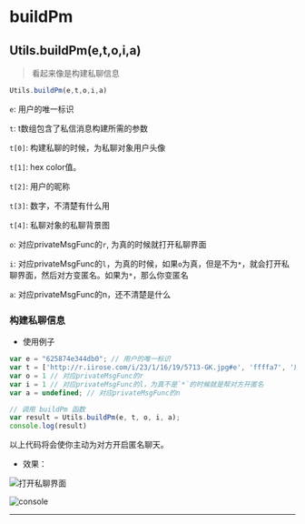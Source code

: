 # buildPm

## Utils.buildPm(e,t,o,i,a)

> 看起来像是构建私聊信息

```javascript
Utils.buildPm(e,t,o,i,a)
```

```e```: 用户的唯一标识

```t```: t数组包含了私信消息构建所需的参数

```t[0]```: 构建私聊的时候，为私聊对象用户头像

```t[1]```: hex color值。

```t[2]```: 用户的昵称

```t[3]```: 数字，不清楚有什么用

```t[4]```: 私聊对象的私聊背景图

```o```: 对应privateMsgFunc的```r```, 为真的时候就打开私聊界面

```i```: 对应privateMsgFunc的```l```，为真的时候，如果```o```为真，但是不为```*```，就会打开私聊界面，然后对方变匿名。如果为```*```，那么你变匿名

```a```: 对应privateMsgFunc的n，还不清楚是什么

### 构建私聊信息

- 使用例子

```javascript
var e = "625874e344db0"; // 用户的唯一标识
var t = ['http://r.iirose.com/i/23/1/16/19/5713-GK.jpg#e', 'ffffa7', '用户名', '4', 'http://r.iirose.com/i/24/1/18/11/3943-HK.png']; // t数组包含了私信消息构建所需的参数
var o = 1 // 对应privateMsgFunc的r
var i = 1 // 对应privateMsgFunc的l，为真不是`*`的时候就是帮对方开匿名
var a = undefined; // 对应privateMsgFunc的n

// 调用 buildPm 函数
var result = Utils.buildPm(e, t, o, i, a);
console.log(result)
```

以上代码将会使你主动为对方开启匿名聊天。

- 效果：

![打开私聊界面](https://i.imoe.xyz/uploads/01HWMP8HCN5W9AP7JVV4KSXW33.png)

![console](https://static.codemao.cn/i/24/4/29/18/2717-UK.png)

---